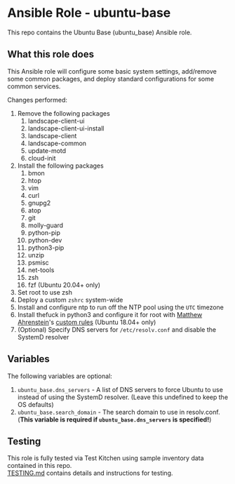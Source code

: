 Ansible Role - ubuntu-base
==========================
This repo contains the Ubuntu Base (ubuntu_base) Ansible role.  

What this role does
-------------------
This Ansible role will configure some basic system settings, add/remove some common packages, and deploy standard configurations for some common services.

Changes performed:

1. Remove the following packages
    1. landscape-client-ui
    2. landscape-client-ui-install
    3. landscape-client
    4. landscape-common
    5. update-motd
    6. cloud-init
2. Install the following packages
    1. bmon
    2. htop
    3. vim
    4. curl
    5. gnupg2
    6. atop
    7. git
    8. molly-guard
    9. python-pip
    10. python-dev
    11. python3-pip
    12. unzip
    13. psmisc
    14. net-tools
    15. zsh
    16. fzf (Ubuntu 20.04+ only) 
3. Set root to use zsh
4. Deploy a custom `zshrc` system-wide
5. Install and configure ntp to run off the NTP pool using the `UTC` timezone
6. Install thefuck in python3 and configure it for root with [Matthew Ahrenstein](https://www.ahrenstein.com)'s [custom rules](https://github.com/ahrenstein/thefuck-rules) (Ubuntu 18.04+ only)
7. (Optional) Specify DNS servers for `/etc/resolv.conf` and disable the SystemD resolver

Variables
---------
The following variables are optional:

1. `ubuntu_base.dns_servers` - A list of DNS servers to force Ubuntu to use instead of using the SystemD resolver. (Leave this undefined to keep the OS defaults)
2. `ubuntu_base.search_domain` - The search domain to use in resolv.conf. (**This variable is required if `ubuntu_base.dns_servers` is specified!**)

Testing
-------
This role is fully tested via Test Kitchen using sample inventory data contained in this repo.  
[TESTING.md](TESTING.md) contains details and instructions for testing. 

